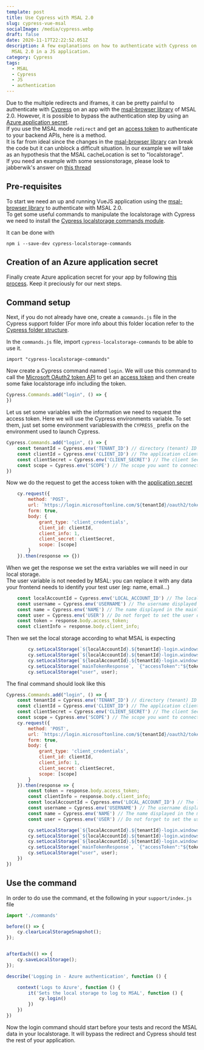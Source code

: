 ```yaml
---
template: post
title: Use Cypress with MSAL 2.0
slug: cypress-vue-msal
socialImage: /media/cypress.webp
draft: false
date: 2020-11-17T22:22:52.051Z
description: A few explanations on how to authenticate with Cypress on Azure
  MSAL 2.0 in a JS application.
category: Cypress
tags:
  - MSAL
  - Cypress
  - JS
  - authentication
---
```

Due to the multiple redirects and iframes, it can be pretty painful to authenticate with [Cypress](https://www.cypress.io/) on an app with the [msal-browser library](https://www.npmjs.com/package/@azure/msal-browser) of MSAL 2.0. However, it is possible to bypass the authentication step by using an [Azure application secret](https://docs.microsoft.com/en-us/azure/active-directory/develop/howto-create-service-principal-portal#option-2-create-a-new-application-secret).  
If you use the MSAL mode `redirect` and get an [access token](https://docs.microsoft.com/en-us/azure/active-directory/develop/v2-oauth2-auth-code-flow#request-an-access-token) to authenticate to your backend APIs, here is a method.  
It is far from ideal since the changes in the [msal-browser library](https://www.npmjs.com/package/@azure/msal-browser) can break the code but it can unblock a difficult situation.
In our example we will take as an hypothesis that the MSAL cacheLocation is set to "localstorage".  
If you need an example with some sessionstorage, please look to jabberwik's answer on [this thread](https://stackoverflow.com/a/63490929)  

## Pre-requisites
To start we need an up and running VueJS application using the [msal-browser library](https://www.npmjs.com/package/@azure/msal-browser) to authenticate with MSAL 2.0.  
To get some useful commands to manipulate the localstorage with Cypress we need to install the [Cypress localstorage commands module](https://www.npmjs.com/package/cypress-localstorage-commands).  

It can be done with  

`npm i --save-dev cypress-localstorage-commands`

## Creation of an Azure application secret

Finally create Azure application secret for your app by following [this process](https://docs.microsoft.com/en-us/azure/active-directory/develop/howto-create-service-principal-portal#option-2-create-a-new-application-secret). Keep it preciously for our next steps.

## Command setup

Next, if you do not already have one, create a `commands.js` file in the Cypress support folder (For more info about this folder location refer to the  [Cypress folder structure](https://docs.cypress.io/guides/core-concepts/writing-and-organizing-tests.html#Folder-Structure).

In the `commands.js` file, import `cypress-localstorage-commands` to be able to use it.

`import "cypress-localstorage-commands"`

Now create a Cypress command named `login`. We will use this command to call the [Microsoft OAuth2 token API](https://docs.microsoft.com/en-us/azure/active-directory/develop/v2-oauth2-auth-code-flow#request-an-access-token) to get an [access token](https://docs.microsoft.com/en-us/azure/active-directory/develop/v2-oauth2-auth-code-flow#request-an-access-token) and then create some fake localstorage info including the token.

``` javascript
Cypress.Commands.add("login", () => {
})
```

Let us set some variables with the information we need to request the access token. Here we will use the Cypress environments variable. To set them, just set some environment variableswith the `CYPRESS_` prefix on the environment used to launch Cypress.

``` javascript
Cypress.Commands.add("login", () => {
    const tenantId = Cypress.env('TENANT_ID') // directory (tenant) ID displayed in the Overview of your Azure app
    const clientId = Cypress.env('CLIENT_ID') // The application client ID available in the overview of your app
    const clientSecret = Cypress.env('CLIENT_SECRET') // The client Secret that you have generated
    const scope = Cypress.env('SCOPE') // The scope you want to connect to. For example User.Read   
})
```

Now we do the request to get the access token with the [application secret](https://docs.microsoft.com/en-us/azure/active-directory/develop/howto-create-service-principal-portal#option-2-create-a-new-application-secret)

``` javascript
    cy.request({
        method: 'POST',
        url: `https://login.microsoftonline.com/${tenantId}/oauth2/token/`,
        form: true,
        body: {
            grant_type: 'client_credentials',
            client_id: clientId,
            client_info: 1,
            client_secret: clientSecret,
            scope: [scope]
        }
    }).then(response => {})
```

When we get the response we set the extra variables we will need in our local storage.  
The user variable is not needed by MSAL: you can replace it with any data your frontend needs to identify your test user (eg: name, email...)


``` javascript
    const localAccountId = Cypress.env('LOCAL_ACCOUNT_ID') // The localAccountId in the field mainTokenResponse of your localstorage when authenticated with the Cypress user account
    const username = Cypress.env('USERNAME') // The username displayed in the mainTokenResponse when you log in with this account
    const name = Cypress.env('NAME') // The name displayed in the mainTokenResponse when you log in with this account
    const user = Cypress.env('USER') // Do not forget to set the user data that your application needs to work properly because the client secret is not linked to any user
    const token = response.body.access_token;
    const clientInfo = response.body.client_info;
```

Then we set the local storage according to what MSAL is expecting

``` javascript        
        cy.setLocalStorage(`${localAccountId}.${tenantId}-login.windows.net-accesstoken-${clientId}-${tenantId}-${scope}`, `{"homeAccountId":"${localAccountId}.${tenantId}","credentialType":"AccessToken","secret":"${token}","cachedAt":"1602169142","expiresOn":"1602176233","extendedExpiresOn":"1602309832","environment":"login.windows.net","clientId":"${clientId}","realm":"${tenantId}","target":"${scope}"}`);
        cy.setLocalStorage(`${localAccountId}.${tenantId}-login.windows.net-${tenantId}`, `{"authorityType":"MSSTS","clientInfo":"${clientInfo}","homeAccountId":"${localAccountId}.${tenantId}","environment":"login.windows.net","realm":"${tenantId}","localAccountId":"${localAccountId}","username":"${username}","name":"${name}"}`);
        cy.setLocalStorage(`${localAccountId}.${tenantId}-login.windows.net-idtoken-${clientId}-${tenantId}-`, `{"credentialType":"IdToken","homeAccountId":"${localAccountId}.${tenantId}","environment":"login.windows.net","clientId":"${clientId}","secret":"${token}","realm":"${tenantId}"}`);
        cy.setLocalStorage(`mainTokenResponse`, `{"accessToken":"${token}", "account":{"homeAccountId": "${localAccountId}.${tenantId}","environment": "login.windows.net","tenantId": "${tenantId}","username": "${username}","name": "${name}"}}`);
        cy.setLocalStorage("user", user); 
```

The final command should look like this

``` javascript
Cypress.Commands.add("login", () => {
    const tenantId = Cypress.env('TENANT_ID') // directory (tenant) ID displayed in the Overview of your Azure app
    const clientId = Cypress.env('CLIENT_ID') // The application client ID available in the overview of your app
    const clientSecret = Cypress.env('CLIENT_SECRET') // The client Secret that you have generated
    const scope = Cypress.env('SCOPE') // The scope you want to connect to. For example User.Read   
    cy.request({
        method: 'POST',
        url: `https://login.microsoftonline.com/${tenantId}/oauth2/token/`,
        form: true,
        body: {
            grant_type: 'client_credentials',
            client_id: clientId,
            client_info: 1,
            client_secret: clientSecret,
            scope: [scope]
        }
    }).then(response => {
        const token = response.body.access_token;
        const clientInfo = response.body.client_info;
        const localAccountId = Cypress.env('LOCAL_ACCOUNT_ID') // The localAccountId in the field mainTokenResponse of your localstorage when authenticated with the Cypress user account
        const username = Cypress.env('USERNAME') // The username displayed in the mainTokenResponse when you log in with this account
        const name = Cypress.env('NAME') // The name displayed in the mainTokenResponse when you log in with this account
        const user = Cypress.env('USER') // Do not forget to set the user data that your application needs to work properly because the client secret is not linked to any user

        cy.setLocalStorage(`${localAccountId}.${tenantId}-login.windows.net-accesstoken-${clientId}-${tenantId}-${scope}`, `{"homeAccountId":"${localAccountId}.${tenantId}","credentialType":"AccessToken","secret":"${token}","cachedAt":"1602169142","expiresOn":"1602176233","extendedExpiresOn":"1602309832","environment":"login.windows.net","clientId":"${clientId}","realm":"${tenantId}","target":"${scope}"}`);
        cy.setLocalStorage(`${localAccountId}.${tenantId}-login.windows.net-${tenantId}`, `{"authorityType":"MSSTS","clientInfo":"${clientInfo}","homeAccountId":"${localAccountId}.${tenantId}","environment":"login.windows.net","realm":"${tenantId}","localAccountId":"${localAccountId}","username":"${username}","name":"${name}"}`);
        cy.setLocalStorage(`${localAccountId}.${tenantId}-login.windows.net-idtoken-${clientId}-${tenantId}-`, `{"credentialType":"IdToken","homeAccountId":"${localAccountId}.${tenantId}","environment":"login.windows.net","clientId":"${clientId}","secret":"${token}","realm":"${tenantId}"}`);
        cy.setLocalStorage(`mainTokenResponse`, `{"accessToken":"${token}", "account":{"homeAccountId": "${localAccountId}.${tenantId}","environment": "login.windows.net","tenantId": "${tenantId}","username": "${username}","name": "${name}"}}`);
        cy.setLocalStorage("user", user); 
    })
})
``` 

## Use the command

In order to do use the command, et the following in your `support/index.js` file

``` javascript
import './commands'

before(() => {
    cy.clearLocalStorageSnapshot();
});

afterEach(() => {
    cy.saveLocalStorage();
});

describe('Logging in - Azure authentication', function () {

    context('Logs to Azure', function () {
        it('Sets the local storage to log to MSAL', function () {
            cy.login()
        })
    })
})

```

Now the login command should start before your tests and record the MSAL data in your localstorage. It will bypass the redirect and Cypress should test the rest of your application.

